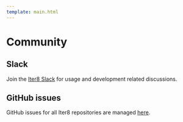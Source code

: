 ```yaml
---
template: main.html
---
```


# Community

## Slack

Join the [Iter8 Slack](https://join.slack.com/t/iter8-tools/shared_invite/zt-awl2se8i-L0pZCpuHntpPejxzLicbmw) for usage and development related discussions.

## GitHub issues

GitHub issues for all Iter8 repositories are managed [here](https://github.com/iter8-tools/iter8/issues).